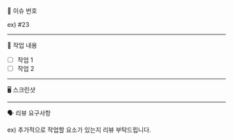 🚩 이슈 번호

ex) #23

---

📄 작업 내용

- [ ] 작업 1
- [ ] 작업 2

---

🖥️ 스크린샷



---

🗣️ 리뷰 요구사항

ex) 추가적으로 작업할 요소가 있는지 리뷰 부탁드립니다.
